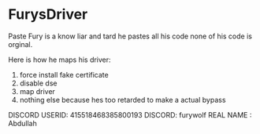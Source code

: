 # FurysDriver
Paste
Fury is a know liar and tard he pastes all his code none of his code is orginal.

Here is how he maps his driver:

1. force install fake certificate
2. disable dse
3. map driver 
4. nothing else because hes too retarded to make a actual bypass

DISCORD USERID: 415518468385800193
DISCORD: furywolf
REAL NAME : Abdullah 



